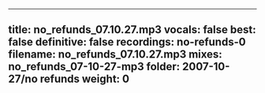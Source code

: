 
---
title: no_refunds_07.10.27.mp3
vocals: false
best: false
definitive: false
recordings: no-refunds-0
filename: no_refunds_07.10.27.mp3
mixes: no_refunds_07-10-27-mp3
folder: 2007-10-27/no refunds
weight: 0
---
